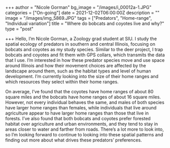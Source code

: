 +++
author = "Nicole Gorman"
bg_image = "/images/i_00012a-1.JPG"
categories = ["On-going"]
date = 2021-12-02T06:00:00Z
description = ""
image = "/images/img_5869.JPG"
tags = ["Predators", "Home-range", "Individual variation"]
title = "Where do bobcats and coyotes live and why?"
type = "post"

+++
Hello, I’m Nicole Gorman, a Zoology grad student at SIU. I study the spatial ecology of predators in southern and central Illinois, focusing on bobcats and coyotes as my study species. Similar to the deer project, I trap bobcats and coyotes and fit them with GPS collars, which transmits the data that I use. I’m interested in how these predator species move and use space around Illinois and how their movement choices are affected by the landscape around them, such as the habitat types and level of human development. I’m currently looking into the size of their home ranges and which resources they select within their home ranges.

On average, I’ve found that the coyotes have home ranges of about 80 square miles and the bobcats have home ranges of about 16 square miles. However, not every individual behaves the same, and males of both species have larger home ranges than females, while individuals that live around agriculture appear to have larger home ranges than those that live in forests. I’ve also found that both bobcats and coyotes prefer forested habitat over agriculture and urban environments, and they tend to stay in areas closer to water and farther from roads. There’s a lot more to look into, so I’m looking forward to continue to looking into these spatial patterns and finding out more about what drives these predators’ preferences.